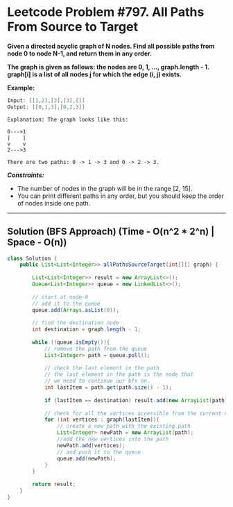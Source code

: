# Leetcode Problem #797. All Paths From Source to Target

**Given a directed acyclic graph of N nodes. Find all possible paths from node 0 to node N-1, and return them in any order.**

**The graph is given as follows:  the nodes are 0, 1, ..., graph.length - 1.  graph[i] is a list of all nodes j for which the edge (i, j) exists.**

**Example:**

```java
Input: [[1,2],[3],[3],[]]
Output: [[0,1,3],[0,2,3]]
```
```
Explanation: The graph looks like this:

0--->1
|    |
v    v
2--->3

There are two paths: 0 -> 1 -> 3 and 0 -> 2 -> 3.
``` 

***Constraints:***

- The number of nodes in the graph will be in the range [2, 15].
- You can print different paths in any order, but you should keep the order of nodes inside one path.

---

## Solution (BFS Approach) (Time - O(n^2 * 2^n)  | Space - O(n))

```java
class Solution {
    public List<List<Integer>> allPathsSourceTarget(int[][] graph) {
        
        List<List<Integer>> result = new ArrayList<>();
        Queue<List<Integer>> queue = new LinkedList<>();
        
        // start at node-0 
        // add it to the queue
        queue.add(Arrays.asList(0));
        
        // find the destination node
        int destination = graph.length - 1;
        
        while (!queue.isEmpty()){
            // remove the path from the queue
            List<Integer> path = queue.poll();
            
            // check the last element in the path
            // the last element in the path is the node that
            // we need to continue our bfs on.
            int lastItem = path.get(path.size() - 1);
            
            if (lastItem == destination) result.add(new ArrayList(path));
            
            // check for all the vertices accessible from the current node
            for (int vertices : graph[lastItem]){
                // create a new path with the existing path
                List<Integer> newPath = new ArrayList(path);
                //add the new vertices into the path
                newPath.add(vertices);
                // and push it to the queue
                queue.add(newPath);
            }
        }
        
        return result;
    }
}
```
